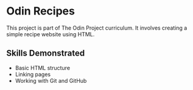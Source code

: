 # Odin Recipes

This project is part of The Odin Project curriculum. It involves creating a simple recipe website using HTML. 

## Skills Demonstrated
- Basic HTML structure
- Linking pages
- Working with Git and GitHub
